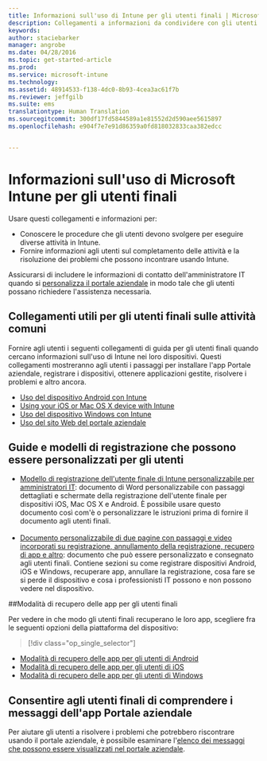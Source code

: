 ```yaml
---
title: Informazioni sull'uso di Intune per gli utenti finali | Microsoft Intune
description: Collegamenti a informazioni da condividere con gli utenti finali
keywords: 
author: staciebarker
manager: angrobe
ms.date: 04/28/2016
ms.topic: get-started-article
ms.prod: 
ms.service: microsoft-intune
ms.technology: 
ms.assetid: 48914533-f138-4dc0-8b93-4cea3ac61f7b
ms.reviewer: jeffgilb
ms.suite: ems
translationtype: Human Translation
ms.sourcegitcommit: 300df17fd5844589a1e81552d2d590aee5615897
ms.openlocfilehash: e904f7e7e91d86359a0fd818032833caa382edcc


---
```




# Informazioni sull'uso di Microsoft Intune per gli utenti finali

Usare questi collegamenti e informazioni per:

- Conoscere le procedure che gli utenti devono svolgere per eseguire diverse attività in Intune.
- Fornire informazioni agli utenti sul completamento delle attività e la risoluzione dei problemi che possono incontrare usando Intune.

Assicurarsi di includere le informazioni di contatto dell'amministratore IT quando si [personalizza il portale aziendale](/Intune/get-started/start-with-a-paid-subscription-to-microsoft-intune-step-7) in modo tale che gli utenti possano richiedere l'assistenza necessaria.


## Collegamenti utili per gli utenti finali sulle attività comuni

Fornire agli utenti i seguenti collegamenti di guida per gli utenti finali quando cercano informazioni sull'uso di Intune nei loro dispositivi. Questi collegamenti mostreranno agli utenti i passaggi per installare l'app Portale aziendale, registrare i dispositivi, ottenere applicazioni gestite, risolvere i problemi e altro ancora.

- [Uso del dispositivo Android con Intune](/Intune/EndUser/using-your-android-device-with-intune)
- [Using your iOS or Mac OS X device with Intune](/Intune/EndUser/using-your-ios-or-mac-os-x-device-with-intune)
- [Uso del dispositivo Windows con Intune](/Intune/EndUser/using-your-windows-device-with-intune)
- [Uso del sito Web del portale aziendale](/Intune/EndUser/using-the-intune-company-portal-website)


## Guide e modelli di registrazione che possono essere personalizzati per gli utenti

- [Modello di registrazione dell'utente finale di Intune personalizzabile per amministratori IT](https://gallery.technet.microsoft.com/End-user-Intune-enrollment-55dfd64a): documento di Word personalizzabile con passaggi dettagliati e schermate della registrazione dell'utente finale per dispositivi iOS, Mac OS X e Android. È possibile usare questo documento così com'è o personalizzare le istruzioni prima di fornire il documento agli utenti finali.</br></br>
- [Documento personalizzabile di due pagine con passaggi e video incorporati su registrazione, annullamento della registrazione, recupero di app e altro](https://gallery.technet.microsoft.com/Intune-End-User-Enrollment-3a0c9b0c#content): documento che può essere personalizzato e consegnato agli utenti finali. Contiene sezioni su come registrare dispositivi Android, iOS e Windows, recuperare app, annullare la registrazione, cosa fare se si perde il dispositivo e cosa i professionisti IT possono e non possono vedere nel dispositivo.

##Modalità di recupero delle app per gli utenti finali

Per vedere in che modo gli utenti finali recuperano le loro app, scegliere fra le seguenti opzioni della piattaforma del dispositivo:

> [!div class="op_single_selector"]
- [Modalità di recupero delle app per gli utenti di Android](how-your-android-users-get-their-apps.md)
- [Modalità di recupero delle app per gli utenti di iOS](how-your-ios-users-get-their-apps.md)
- [Modalità di recupero delle app per gli utenti di Windows](how-your-windows-users-get-their-apps.md)

## Consentire agli utenti finali di comprendere i messaggi dell'app Portale aziendale

Per aiutare gli utenti a risolvere i problemi che potrebbero riscontrare usando il portale aziendale, è possibile esaminare l'[elenco dei messaggi che possono essere visualizzati nel portale aziendale](/Intune/Plan-Design/help-end-users-understand-company-portal-app-messages).



<!--HONumber=Jul16_HO4-->


